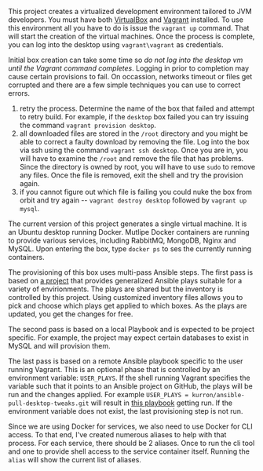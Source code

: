 This project creates a virtualized development environment tailored to JVM developers.  You must have both [VirtualBox](https://www.virtualbox.org/) and [Vagrant](https://www.vagrantup.com/) installed.  To use this environment all you have
 to do is issue the `vagrant up` command.  That will start the creation of the virtual machines.  Once the process is complete, you can log into the desktop
using `vagrant\vagrant` as credentials. 


Initial box creation can take some time so _do not log into the desktop vm until the Vagrant command completes_.  Logging in prior to completion may cause
certain provisions to fail.  On occassion, networks timeout or files get corrupted and there are a few simple techniques you can use to correct errors.

1. retry the process.  Determine the name of the box that failed and attempt to retry build.  For example, if the `desktop` box failed you can
   try issuing the command `vagrant provision desktop`.
2. all downloaded files are stored in the `/root` directory and you might be able to correct a faulty download by removing the file.  Log
   into the box via ssh using the command `vagrant ssh desktop`.  Once you are in, you will have to examine the `/root` and remove the file
   that has problems.  Since the directory is owned by root, you will have to use `sudo` to remove any files.  Once the file is removed,
   exit the shell and try the provision again.
3. if you cannot figure out which file is failing you could nuke the box from orbit and try again -- `vagrant destroy desktop` followed by
   `vagrant up mysql`.

The current version of this project generates a single virtual machine.  It is an Ubuntu desktop running Docker.  Mutlipe Docker containers are running to provide various services, including RabbitMQ, MongoDB, Nginx and MySQL.  Upon entering the box, type `docker ps` to ses the currently running containers.

The provisioning of this box uses multi-pass Ansible steps.  The first pass is based on [a project](https://github.com/kurron/ansible-pull) that provides generalized Ansible plays suitable for a variety of envirionments.  The plays are shared but the inventory is controlled by this project.  Using customized inventory files allows you to pick and choose which plays get applied to which boxes.  As the plays are updated, you get the changes for free.

The second pass is based on a local Playbook and is expected to be project specific.  For example, the project may expect certain databases to exist in MySQL and will provision them.

The last pass is based on a remote Ansible playbook specific to the user running Vagrant.  This is an optional phase that is controlled by an environment variable: `USER_PLAYS`.  If the shell running Vagrant specifies the variable such that it points to an Ansible project on GitHub, the plays will be run and the changes applied.  For example `USER_PLAYS = kurron/ansible-pull-desktop-tweaks.git` will result in [this playbook](https://github.com/kurron/ansible-pull-desktop-tweaks) getting run.  If the environment variable does not exist, the last provisioning step is not run.

Since we are using Docker for services, we also need to use Docker for CLI access.  To that end, I've created numerous aliases to help with that process.  For each service, there should be 2 aliases.  Once to run the cli tool and one to provide shell access to the service container itself.  Running the `alias` will show the current list of aliases.
